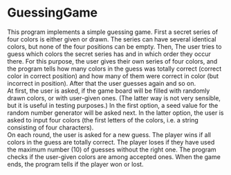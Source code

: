 # GuessingGame
 This program implements a simple guessing game. 
      First a secret series of four colors is either given or drawn. The series can have several identical colors, but none of the four positions can be empty.
      Then, The user tries to guess which colors the secret series has and in which order they occur there. For this purpose, the user gives their own series of four colors, and the program tells how many colors in the guess was totally correct (correct color in correct position) and how many of them were correct in color (but incorrect in position). After that the user guesses again and so on.    
      At first, the user is asked, if the game board will be filled with randomly drawn colors, or with user-given ones. (The latter way is not very sensible, but it is useful in testing purposes.) In the first option, a seed value for the random number generator will be asked next. In the latter option, the user is asked to input four colors (the first letters of the colors, i.e. a string consisting of four characters).    
      On each round, the user is asked for a new guess. The player wins if all colors in the guess are totally correct. The player loses if they have used the maximum
 number (10) of guesses without the right one.
      The program checks if the user-given colors are among accepted ones. When the game ends, the program tells if the player won or lost.

